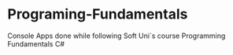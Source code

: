 # Programing-Fundamentals
Console Apps done while following Soft Uni`s course Programming Fundamentals C#
